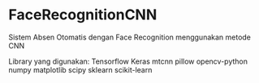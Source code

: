 # FaceRecognitionCNN
Sistem Absen Otomatis dengan Face Recognition menggunakan metode CNN

Library yang digunakan:
Tensorflow
Keras
mtcnn
pillow
opencv-python
numpy
matplotlib
scipy
sklearn
scikit-learn
